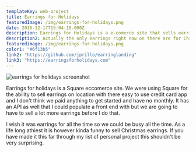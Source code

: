 ```yaml
---
templateKey: web-project
title: Earrings for Holidays
featuredImage: /img/earrings-for-holidays.png
date: 2016-12-17T15:04:10.000Z
description: Earrings for Holidays is a e-comerce site that sells earring but for holidays. 
description2: Actually the only earrings right now on there are for Christmas. Maybe we should have named it Christmas for Holidays. 
featuredimage: /img/earrings-for-holidays.png
color1: "#6f13b5"
link2: "https://github.com/jprillo/earringlanding"
link3: "https://earringsforholidays.com"
---
```


![earrings for holidays screenshot](/img/earrings-for-holidays.png)

Earrings for holidays is a Square eccomerce site. We were using Square for the ability to sell earrings on location with there easy to use credit card app and I don't think we paid anything to get started and have no monthly. It has an API as well that I could populate a front end with but we are going to have to sell a lot more earrings before I do that. 

I wish it was earrings for all the time so we could be busy all the time. As a life long athiest it is however kinda funny to sell Christmas earrings. If you have made it this far through my list of personal project this shouldn't be very surprising. 

